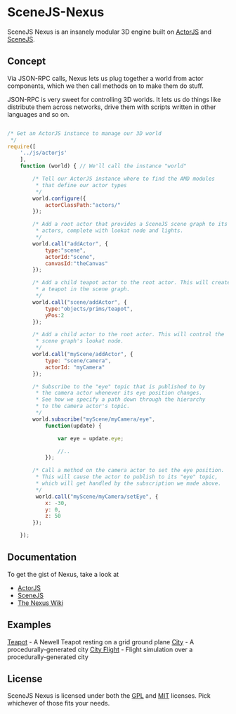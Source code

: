 SceneJS-Nexus
=============

SceneJS Nexus is an insanely modular 3D engine built on [ActorJS](http://actorjs.org) and [SceneJS](http://scenejs.org).

## Concept

Via JSON-RPC calls, Nexus lets us plug together a world from actor components, which we then call methods on
to make them do stuff.

JSON-RPC is very sweet for controlling 3D worlds. It lets us do things like distribute them across networks, drive them
with scripts written in other languages and so on.

```javascript

/* Get an ActorJS instance to manage our 3D world
 */
require([
    '../js/actorjs'
    ],
    function (world) { // We'll call the instance "world"

        /* Tell our ActorJS instance where to find the AMD modules
         * that define our actor types
         */
        world.configure({
            actorClassPath:"actors/"
        });

        /* Add a root actor that provides a SceneJS scene graph to its child
         * actors, complete with lookat node and lights.
         */
        world.call("addActor", {
            type:"scene",
            actorId:"scene",
            canvasId:"theCanvas"
        });

        /* Add a child teapot actor to the root actor. This will create
         * a teapot in the scene graph.
         */
        world.call("scene/addActor", {
            type:"objects/prims/teapot",
            yPos:2
        });

        /* Add a child actor to the root actor. This will control the
         * scene graph's lookat node.
         */
        world.call("myScene/addActor", {
            type: "scene/camera",
            actorId: "myCamera"
        });

        /* Subscribe to the "eye" topic that is published to by
         * the camera actor whenever its eye position changes.
         * See how we specify a path down through the hierarchy
         * to the camera actor's topic.
         */
        world.subscribe("myScene/myCamera/eye",
            function(update) {

                var eye = update.eye;

                //..
            });

        /* Call a method on the camera actor to set the eye position.
         * This will cause the actor to publish to its "eye" topic,
         * which will get handled by the subscription we made above.
         */
         world.call("myScene/myCamera/setEye", {
            x: -30,
            y: 0,
            z: 50
        });

    });

```

## Documentation
To get the gist of Nexus, take a look at
* [ActorJS](http://actorjs.org)
* [SceneJS](http://scenejs.org)
* [The Nexus Wiki](https://github.com/xeolabs/scenejs-nexus/wiki)

## Examples
[Teapot](http://xeolabs.github.com/scenejs-nexus/teapot.html) - A Newell Teapot resting on a grid ground plane
[City](http://xeolabs.github.com/scenejs-nexus/city.html) - A procedurally-generated city
[City Flight](http://xeolabs.github.com/scenejs-nexus/cityFlight.html) - Flight simulation over a procedurally-generated city

## License
SceneJS Nexus is licensed under both the [GPL](https://github.com/xeolabs/scenejs-nexus/blob/master/licenses/GPL_LICENSE.txt)
and [MIT](https://github.com/xeolabs/scenejs-nexus/blob/master/licenses/MIT_LICENSE.txt) licenses. Pick whichever of those fits your needs.
